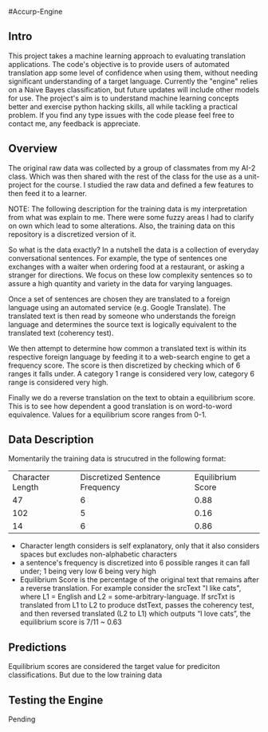 #Accurp-Engine

Intro
-----
This project takes a machine learning approach to evaluating translation applications. The code's objective is to provide users of automated translation app some level of confidence when using them, without needing significant understanding of a target language. Currently the "engine" relies on a Naive Bayes classification, but future updates will include other models for use. The project's aim is to understand machine learning concepts better and exercise python hacking skills, all while tackling a practical problem. If you find any type issues with the code please feel free to contact me, any feedback is appreciate. 

Overview
--------
The original raw data was collected by a group of classmates from my AI-2 class. Which was then shared with the rest of the class for the use as a unit-project for the course. I studied the raw data and defined a few features to then feed it to a learner. 

NOTE: The following description for the training data is my interpretation from what was explain to me. There were some fuzzy areas I had to clarify on own which lead to some alterations. Also, the training data on this repository is a discretized version of it.

So what is the data exactly? In a nutshell the data is a collection of everyday conversational sentences. For example, the type of sentences one exchanges with a waiter when ordering food at a restaurant, or asking a stranger for directions. We focus on these low complexity sentences so to assure a high quantity and variety in the data for varying languages.

Once a set of sentences are  chosen they are translated to a foreign language using an automated service (e.g. Google Translate). The translated text is then read by someone who understands the foreign language and determines the source text is logically equivalent to the translated text (coherency test). 

We then attempt to determine how common a translated text is within its respective foreign language by feeding it to a web-search engine to get a frequency score. The score is then discretized by checking which of 6 ranges it falls under. A category 1 range is considered very low, category 6 range is considered very high. 

Finally we do a reverse translation on the text to obtain a equilibrium score. This is to see how dependent a good translation is on word-to-word equivalence. Values for a equilibrium score ranges from 0-1. 


Data Description
----------------
Momentarily the training data is strucutred in the following format:

<table>
	<tr>
		<td> Character  Length </td>
		<td> Discretized Sentence Frequency </td>
		<!--<td> Source Language ID </td>-->
		<!--<td> Target Language ID </td>-->
		<td> Equilibrium Score </td>
	</tr>
	<tr>
		<td> 47 </td>
		<td> 6 </td>
		<td> 0.88 </td>
	</tr>
	<tr>
		<td> 102 </td>
		<td> 5 </td>
		<td> 0.16 </td>
	</tr>
	<tr>
		<td> 14 </td>
		<td> 6 </td>
		<td> 0.86 </td>
	</tr>

</table>

* Character length considers is self explanatory, only that it also considers spaces but excludes non-alphabetic characters
* a sentence's frequency is discretized into 6 possible ranges it can fall under; 1 being very low 6 being very high
* Equilibrium Score is the percentage of the original text that remains after a reverse translation. For example consider the srcText "I like cats", where L1 = English and L2 = some-arbitrary-language. If srcTxt is translated from L1 to L2 to produce dstText, passes the coherency 
test, and then reversed translated (L2 to L1) which outputs “I love cats”, the equilibrium score is 7/11 ~ 0.63

Predictions
-----------
Equilibrium scores are considered the target value for prediciton classifications. But due to the low training data 

Testing the Engine
------------------
Pending
